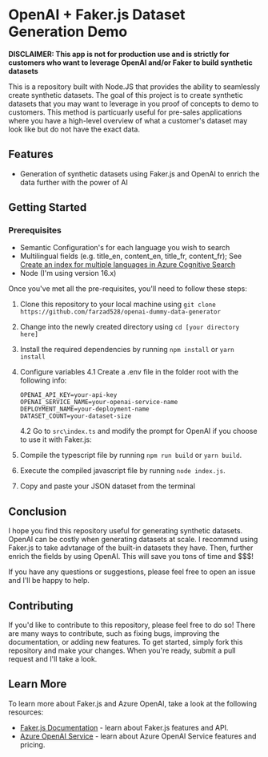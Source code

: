 # OpenAI + Faker.js Dataset Generation Demo

**DISCLAIMER: This app is not for production use and is strictly for customers who want to leverage OpenAI and/or Faker to build synthetic datasets**

This is a repository built with Node.JS that provides the ability to seamlessly create synthetic datasets. The goal of this project is to create synthetic datasets that you may want to leverage in you proof of concepts to demo to customers. This method is particuarly useful for pre-sales applications where you have a high-level overview of what a customer's dataset may look like but do not have the exact data.

## Features

- Generation of synthetic datasets using Faker.js and OpenAI to enrich the data further with the power of AI

## Getting Started

### Prerequisites

- Semantic Configuration's for each language you wish to search
- Multilingual fields (e.g. title_en, content_en, title_fr, content_fr); See [Create an index for multiple languages in Azure Cognitive Search](https://learn.microsoft.com/en-us/azure/search/search-language-support)
- Node (I'm using version 16.x)

Once you've met all the pre-requisites, you'll need to follow these steps:

1. Clone this repository to your local machine using `git clone https://github.com/farzad528/openai-dummy-data-generator`
2. Change into the newly created directory using `cd [your directory here]`
3. Install the required dependencies by running `npm install` or `yarn install`
4. Configure variables
   4.1 Create a .env file in the folder root with the following info:

   ```
   OPENAI_API_KEY=your-api-key
   OPENAI_SERVICE_NAME=your-openai-service-name
   DEPLOYMENT_NAME=your-deployment-name
   DATASET_COUNT=your-dataset-size
   ```

   4.2 Go to `src\index.ts` and modify the prompt for OpenAI if you choose to use it with Faker.js:

5. Compile the typescript file by running `npm run build` or `yarn build`.
6. Execute the compiled javascript file by running `node index.js`.
7. Copy and paste your JSON dataset from the terminal

## Conclusion

I hope you find this repository useful for generating synthetic datasets. OpenAI can be costly when generating datasets at scale. I recommnd using Faker.js to take advtanage of the built-in datasets they have. Then, further enrich the fields by using OpenAI. This will save you tons of time and $$$!

If you have any questions or suggestions, please feel free to open an issue and I'll be happy to help.

## Contributing

If you'd like to contribute to this repository, please feel free to do so! There are many ways to contribute, such as fixing bugs, improving the documentation, or adding new features. To get started, simply fork this repository and make your changes. When you're ready, submit a pull request and I'll take a look.

## Learn More

To learn more about Faker.js and Azure OpenAI, take a look at the following resources:

- [Faker.js Documentation](https://fakerjs.dev/api) - learn about Faker.js features and API.
- [Azure OpenAI Service](https://azure.microsoft.com/products/cognitive-services/openai-service/) - learn about Azure OpenAI Service features and pricing.
